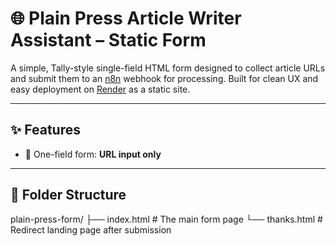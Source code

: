 # 🌐 Plain Press Article Writer Assistant – Static Form

A simple, Tally-style single-field HTML form designed to collect article URLs and submit them to an [n8n](https://n8n.io) webhook for processing. Built for clean UX and easy deployment on [Render](https://render.com) as a static site.

---

## ✨ Features

- 🧾 One-field form: **URL input only**

---

## 📁 Folder Structure

plain-press-form/
├── index.html # The main form page
└── thanks.html # Redirect landing page after submission
